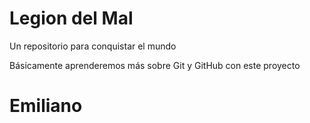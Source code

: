 # Legion del Mal
Un repositorio para conquistar el mundo

Básicamente aprenderemos más sobre Git y GitHub con este proyecto

# Emiliano
